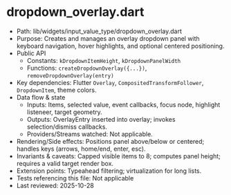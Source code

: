 # dropdown_overlay.dart

- Path: lib/widgets/input_value_type/dropdown_overlay.dart
- Purpose: Creates and manages an overlay dropdown panel with keyboard navigation, hover highlights, and optional centered positioning.
- Public API
  - Constants: `kDropdownItemHeight`, `kDropdownPanelWidth`
  - Functions: `createDropdownOverlay({...})`, `removeDropdownOverlay(entry)`
- Key dependencies: Flutter `Overlay`, `CompositedTransformFollower`, `DropdownItem`, theme colors.
- Data flow & state
  - Inputs: Items, selected value, event callbacks, focus node, highlight listeneer, target geometry.
  - Outputs: OverlayEntry inserted into overlay; invokes selection/dismiss callbacks.
  - Providers/Streams watched: Not applicable.
- Rendering/Side effects: Positions panel above/below or centered; handles keys (arrows, home/end, enter, esc).
- Invariants & caveats: Capped visible items to 8; computes panel height; requires a valid target render box.
- Extension points: Typeahead filtering; virtualization for long lists.
- Tests referencing this file: Not applicable
- Last reviewed: 2025-10-28
